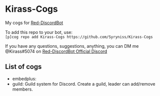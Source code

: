 # Kirass-Cogs
My cogs for [Red-DiscordBot](https://github.com/Twentysix26/Red-DiscordBot)

To add this repo to your bot, use:  
`[p]cog repo add Kirass-Cogs https://github.com/Syryniss/Kirass-Cogs`

If you have any questions, suggestions, anything, you can DM me @Kirass#5074 on [Red-DiscordBot Official Discord](https://discord.gg/red)

## List of cogs
* embedplus:
* guild: Guild system for Discord. Create a guild, leader can add/remove members.